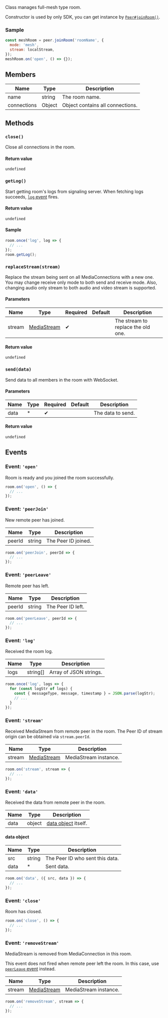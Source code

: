Class manages full-mesh type room.

Constructor is used by only SDK, you can get instance by [`Peer#joinRoom()`](../peer#joinroomroomname-roomoptions).

### Sample

```js
const meshRoom = peer.joinRoom('roomName', {
  mode: 'mesh',
  stream: localStream,
});
meshRoom.on('open', () => {});
```

## Members

| Name        | Type   | Description                      |
| ----------- | ------ | -------------------------------- |
| name        | string | The room name.                   |
| connections | Object | Object contains all connections. |

## Methods

### `close()`

Close all connections in the room.

#### Return value

`undefined`

### `getLog()`

Start getting room's logs from signaling server.
When fetching logs succeeds, [`log` event](#event-log) fires.

#### Return value

`undefined`

#### Sample

```js
room.once('log', log => {
  // ...
});
room.getLog();
```

### `replaceStream(stream)`

Replace the stream being sent on all MediaConnections with a new one.
You may change receive only mode to both send and receive mode.
Also, changing audio only stream to both audio and video stream is supported.

#### Parameters

| Name   | Type          | Required | Default | Description                        |
| ------ | ------------- | -------- | ------- | ---------------------------------- |
| stream | [MediaStream] | ✔        |         | The stream to replace the old one. |

#### Return value

`undefined`

### `send(data)`

Send data to all members in the room with WebSocket.

#### Parameters

| Name | Type | Required | Default | Description       |
| ---- | ---- | -------- | ------- | ----------------- |
| data | *    | ✔        |         | The data to send. |

#### Return value

`undefined`

## Events

### Event: `'open'`

Room is ready and you joined the room successfully.

```js
room.on('open', () => {
  // ...
});
```

### Event: `'peerJoin'`

New remote peer has joined.

| Name   | Type   | Description         |
| ------ | ------ | ------------------- |
| peerId | string | The Peer ID joined. |

```js
room.on('peerJoin', peerId => {
  // ...
});
```

### Event: `'peerLeave'`

Remote peer has left.

| Name   | Type   | Description       |
| ------ | ------ | ----------------- |
| peerId | string | The Peer ID left. |

```js
room.on('peerLeave', peerId => {
  // ...
});
```

### Event: `'log'`

Received the room log.

| Name | Type     | Description                  |
| ---- | -------- | ---------------------------- |
| logs | string[] | Array of JSON strings. |

```js
room.once('log', logs => {
  for (const logStr of logs) {
    const { messageType, message, timestamp } = JSON.parse(logStr);
    // ...
  }
});
```

### Event: `'stream'`

Received MediaStream from remote peer in the room.
The Peer ID of stream origin can be obtained via `stream.peerId`.

| Name   | Type          | Description           |
| ------ | ------------- | --------------------- |
| stream | [MediaStream] | MediaStream instance. |

```js
room.on('stream', stream => {
  // ...
});
```

### Event: `'data'`

Received the data from remote peer in the room.

| Name | Type   | Description                                         |
| ---- | ------ | --------------------------------------------------- |
| data | object | [data object](#data-object) itself. |

#### data object

| Name | Type   | Description                     |
| ---- | ------ | ------------------------------- |
| src  | string | The Peer ID who sent this data. |
| data | *      | Sent data.                      |

```js
room.on('data', ({ src, data }) => {
  // ...
});
```

### Event: `'close'`

Room has closed.

```js
room.on('close', () => {
  // ...
});
```

### Event: `'removeStream'`

MediaStream is removed from MediaConnection in this room.

This event does not fired when remote peer left the room.
In this case, use [`peerLeave` event](#event-peerleave) instead.

| Name   | Type          | Description           |
| ------ | ------------- | --------------------- |
| stream | [MediaStream] | MediaStream instance. |

```js
room.on('removeStream', stream => {
  // ...
});
```

[MediaStream]: https://w3c.github.io/mediacapture-main/#mediastream
